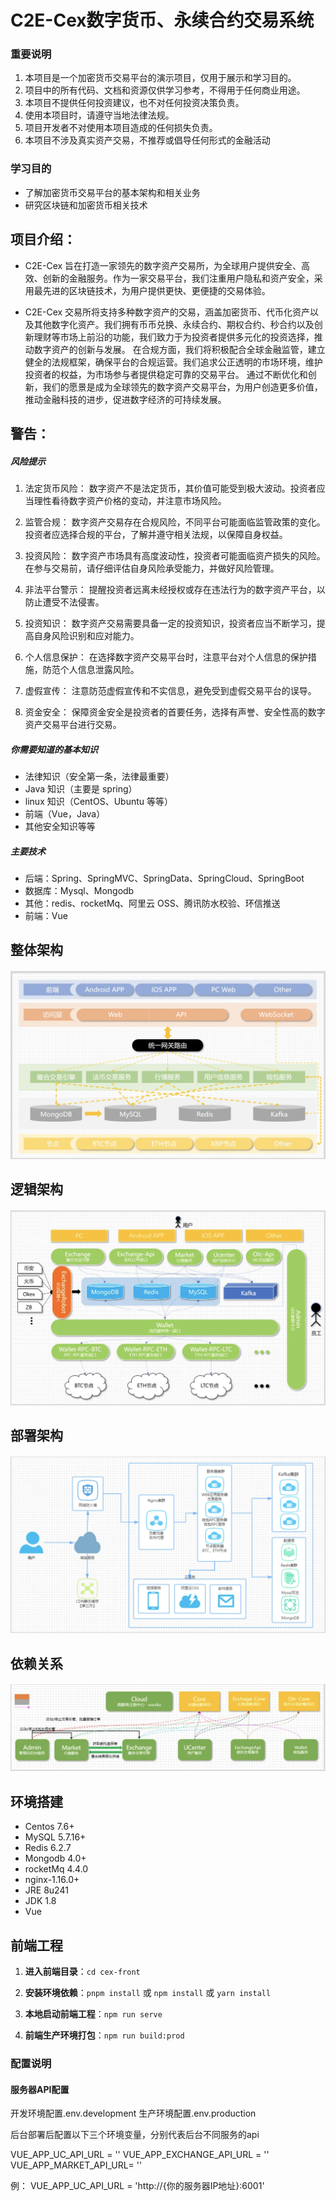 # C2E-Cex数字货币、永续合约交易系统

### 重要说明

1. 本项目是一个加密货币交易平台的演示项目，仅用于展示和学习目的。
2. 项目中的所有代码、文档和资源仅供学习参考，不得用于任何商业用途。
3. 本项目不提供任何投资建议，也不对任何投资决策负责。
4. 使用本项目时，请遵守当地法律法规。
5. 项目开发者不对使用本项目造成的任何损失负责。
6. 本项目不涉及真实资产交易，不推荐或倡导任何形式的金融活动

### 学习目的

- 了解加密货币交易平台的基本架构和相关业务
- 研究区块链和加密货币相关技术

## 项目介绍：
- C2E-Cex 旨在打造一家领先的数字资产交易所，为全球用户提供安全、高效、创新的金融服务。作为一家交易平台，我们注重用户隐私和资产安全，采用最先进的区块链技术，为用户提供更快、更便捷的交易体验。

- C2E-Cex 交易所将支持多种数字资产的交易，涵盖加密货币、代币化资产以及其他数字化资产。我们拥有币币兑换、永续合约、期权合约、秒合约以及创新理财等市场上前沿的功能，我们致力于为投资者提供多元化的投资选择，推动数字资产的创新与发展。
在合规方面，我们将积极配合全球金融监管，建立健全的法规框架，确保平台的合规运营。我们追求公正透明的市场环境，维护投资者的权益，为市场参与者提供稳定可靠的交易平台。
通过不断优化和创新，我们的愿景是成为全球领先的数字资产交易平台，为用户创造更多价值，推动金融科技的进步，促进数字经济的可持续发展。

## 警告：

##### 风险提示

1. 法定货币风险：
数字资产不是法定货币，其价值可能受到极大波动。投资者应当理性看待数字资产价格的变动，并注意市场风险。

2. 监管合规：
数字资产交易存在合规风险，不同平台可能面临监管政策的变化。投资者应选择合规的平台，了解并遵守相关法规，以保障自身权益。

3. 投资风险：
数字资产市场具有高度波动性，投资者可能面临资产损失的风险。在参与交易前，请仔细评估自身风险承受能力，并做好风险管理。

4. 非法平台警示：
提醒投资者远离未经授权或存在违法行为的数字资产平台，以防止遭受不法侵害。

5. 投资知识：
数字资产交易需要具备一定的投资知识，投资者应当不断学习，提高自身风险识别和应对能力。

6. 个人信息保护：
在选择数字资产交易平台时，注意平台对个人信息的保护措施，防范个人信息泄露风险。

7. 虚假宣传：
注意防范虚假宣传和不实信息，避免受到虚假交易平台的误导。

8. 资金安全：
保障资金安全是投资者的首要任务，选择有声誉、安全性高的数字资产交易平台进行交易。


##### 你需要知道的基本知识

- 法律知识（安全第一条，法律最重要）<br>
- Java 知识（主要是 spring）<br>
- linux 知识（CentOS、Ubuntu 等等）<br>
- 前端（Vue，Java）<br>
- 其他安全知识等等

##### 主要技术

- 后端：Spring、SpringMVC、SpringData、SpringCloud、SpringBoot<br>
- 数据库：Mysql、Mongodb<br>
- 其他：redis、rocketMq、阿里云 OSS、腾讯防水校验、环信推送<br>
- 前端：Vue<br>


## 整体架构
#### ![Topology-Image](image/pic1.png)

## 逻辑架构

#### ![Topology-Image](image/pic2.png)

## 部署架构

#### ![Topology-Image](image/pic3.png)

## 依赖关系

#### ![Topology-Image](image/pic4.png)

## 环境搭建

- Centos 7.6+
- MySQL 5.7.16+
- Redis 6.2.7
- Mongodb 4.0+
- rocketMq 4.4.0
- nginx-1.16.0+
- JRE 8u241
- JDK 1.8
- Vue

## 前端工程

1. **进入前端目录**：`cd cex-front`

2. **安装环境依赖**：`pnpm install` 或 `npm install` 或 `yarn install`

3. **本地启动前端工程**：`npm run serve`

4. **前端生产环境打包**：`npm run build:prod`

### 配置说明

#### 服务器API配置

开发环境配置.env.development
生产环境配置.env.production

后台部署后配置以下三个环境变量，分别代表后台不同服务的api

VUE_APP_UC_API_URL = ''
VUE_APP_EXCHANGE_API_URL = ''
VUE_APP_MARKET_API_URL= ''

例：
VUE_APP_UC_API_URL = 'http://{你的服务器IP地址}:6001'